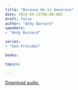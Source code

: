 ```yaml
---
title: "Because He is Generous"
date: 2014-09-21T06:00:00Z
draft: false
author: "Andy Barnard"
speakers:
- "Andy Barnard"

series:
- "God Provides"

books:

topics:

---
```

[Download audio.](https://s3.amazonaws.com/highway/sermons/2014_09/2014-09-21_HeIsGenerous.mp3)